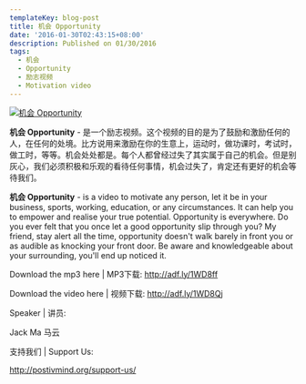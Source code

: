 ```yaml
---
templateKey: blog-post
title: 机会 Opportunity
date: '2016-01-30T02:43:15+08:00'
description: Published on 01/30/2016
tags:
  - 机会
  - Opportunity
  - 励志视频
  - Motivation video
---
```

[![机会 Opportunity](http://img.youtube.com/vi/brMFjMjAP0E/0.jpg)](http://www.youtube.com/watch?v=brMFjMjAP0E "机会 Opportunity")

**机会 Opportunity** - 是一个励志视频。这个视频的目的是为了鼓励和激励任何的人，在任何的处境。比方说用来激励在你的生意上，运动时，做功课时，考试时，做工时，等等。机会处处都是。每个人都曾经过失了其实属于自己的机会。但是别灰心，我们必须积极和乐观的看待任何事情，机会过失了，肯定还有更好的机会等待我们。

**机会 Opportunity** - is a video to motivate any person, let it be in your business, sports, working, education, or any circumstances. It can help you to empower and realise your true potential. Opportunity is everywhere. Do you ever felt that you once let a good opportunity slip through you? My friend, stay alert all the time, opportunity doesn't walk barely in front you or as audible as knocking your front door. Be aware and knowledgeable about your surrounding, you'll end up noticed it.

Download the mp3 here | MP3下载: http://adf.ly/1WD8ff 

Download the video here | 视频下载: http://adf.ly/1WD8Qj

Speaker | 讲员: 

Jack Ma 马云

支持我们 | Support Us:

http://postivmind.org/support-us/
